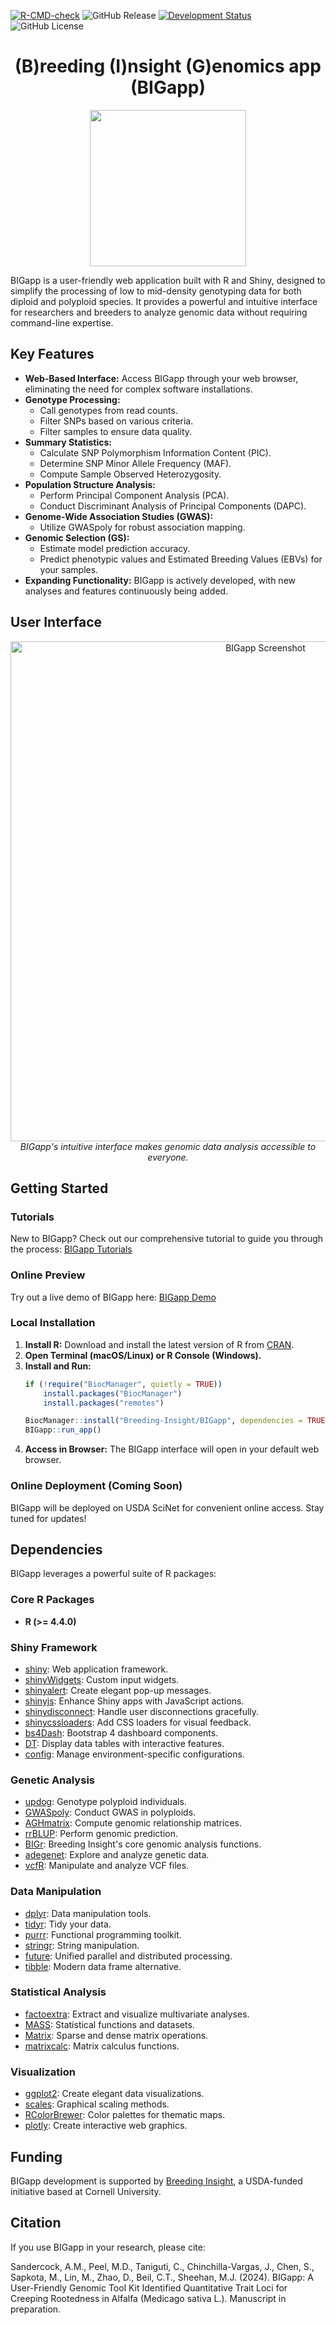 <!-- badges: start -->
[![R-CMD-check](https://github.com/Breeding-Insight/BIGapp/workflows/R-CMD-check/badge.svg)](https://github.com/Breeding-Insight/BIGapp/actions)
![GitHub Release](https://img.shields.io/github/v/release/Breeding-Insight/BIGapp)
[![Development Status](https://img.shields.io/badge/development-active-blue.svg)](https://img.shields.io/badge/development-active-blue.svg)
![GitHub License](https://img.shields.io/github/license/Breeding-Insight/BIGapp)



<!-- badges: end -->

<div align="center">

# (B)reeding (I)nsight (G)enomics app (BIGapp)

<img src="https://github.com/user-attachments/assets/136c5ec4-5093-4129-a41b-233945e54198"  width="250"/>

</div>

BIGapp is a user-friendly web application built with R and Shiny, designed to simplify the processing of low to mid-density genotyping data for both diploid and polyploid species. It provides a powerful and intuitive interface for researchers and breeders to analyze genomic data without requiring command-line expertise.

## Key Features

- **Web-Based Interface:** Access BIGapp through your web browser, eliminating the need for complex software installations.
- **Genotype Processing:**
    -  Call genotypes from read counts.
    -  Filter SNPs based on various criteria.
    -  Filter samples to ensure data quality.
- **Summary Statistics:**
    -  Calculate SNP Polymorphism Information Content (PIC).
    -  Determine SNP Minor Allele Frequency (MAF).
    -  Compute Sample Observed Heterozygosity.
- **Population Structure Analysis:**
    -  Perform Principal Component Analysis (PCA).
    -  Conduct Discriminant Analysis of Principal Components (DAPC).
- **Genome-Wide Association Studies (GWAS):**
    -  Utilize GWASpoly for robust association mapping.
- **Genomic Selection (GS):**
    -  Estimate model prediction accuracy.
    -  Predict phenotypic values and Estimated Breeding Values (EBVs) for your samples.
- **Expanding Functionality:** BIGapp is actively developed, with new analyses and features continuously being added.

## User Interface

<p align="center">
  <img src="https://github.com/user-attachments/assets/9a6984df-8116-403c-85c1-ba9600623940" alt="BIGapp Screenshot" width="800"/>
  <br>
  <em>BIGapp's intuitive interface makes genomic data analysis accessible to everyone.</em>
</p>

## Getting Started

### Tutorials
New to BIGapp? Check out our comprehensive tutorial to guide you through the process: [BIGapp Tutorials](https://scribehow.com/page/BIGapp_Tutorials__FdLsY9ZxQsi6kgT9p-U2Zg)

### Online Preview

Try out a live demo of BIGapp here: [BIGapp Demo](https://big-demo.shinyapps.io/bigapp/)

### Local Installation

1. **Install R:** Download and install the latest version of R from [CRAN](https://cran.r-project.org/).
2. **Open Terminal (macOS/Linux) or R Console (Windows).**
3. **Install and Run:**
    ```R
    if (!require("BiocManager", quietly = TRUE))
        install.packages("BiocManager")
        install.packages("remotes")
    
    BiocManager::install("Breeding-Insight/BIGapp", dependencies = TRUE)
    BIGapp::run_app()
    ```
4. **Access in Browser:** The BIGapp interface will open in your default web browser.

### Online Deployment (Coming Soon)

BIGapp will be deployed on USDA SciNet for convenient online access. Stay tuned for updates!

## Dependencies

BIGapp leverages a powerful suite of R packages:

### Core R Packages

-   **R (>= 4.4.0)**

### Shiny Framework

-   [shiny](https://cran.r-project.org/web/packages/shiny/index.html): Web application framework.
-   [shinyWidgets](https://cran.r-project.org/web/packages/shinyWidgets/index.html): Custom input widgets.
-   [shinyalert](https://cran.r-project.org/web/packages/shinyalert/index.html): Create elegant pop-up messages.
-   [shinyjs](https://cran.r-project.org/web/packages/shinyjs/index.html): Enhance Shiny apps with JavaScript actions.
-   [shinydisconnect](https://cran.r-project.org/web/packages/shinydisconnect/index.html): Handle user disconnections gracefully.
-   [shinycssloaders](https://cran.r-project.org/web/packages/shinycssloaders/index.html): Add CSS loaders for visual feedback.
-   [bs4Dash](https://cran.r-project.org/web/packages/bs4Dash/index.html): Bootstrap 4 dashboard components.
-   [DT](https://cran.r-project.org/web/packages/DT/index.html): Display data tables with interactive features.
-   [config](https://cran.r-project.org/web/packages/config/index.html): Manage environment-specific configurations.

### Genetic Analysis

-   [updog](https://cran.r-project.org/web/packages/updog/index.html): Genotype polyploid individuals.
-   [GWASpoly](https://github.com/jendelman/GWASpoly): Conduct GWAS in polyploids.
-   [AGHmatrix](https://cran.r-project.org/web/packages/AGHmatrix/index.html): Compute genomic relationship matrices.
-   [rrBLUP](https://cran.r-project.org/web/packages/rrBLUP/index.html): Perform genomic prediction.
-   [BIGr](https://github.com/Breeding-Insight/BIGr): Breeding Insight's core genomic analysis functions.
-   [adegenet](https://cran.r-project.org/web/packages/adegenet/index.html): Explore and analyze genetic data.
-   [vcfR](https://cran.r-project.org/web/packages/vcfR/index.html): Manipulate and analyze VCF files.

### Data Manipulation

-   [dplyr](https://cran.r-project.org/web/packages/dplyr/index.html): Data manipulation tools.
-   [tidyr](https://cran.r-project.org/web/packages/tidyr/index.html): Tidy your data.
-   [purrr](https://cran.r-project.org/web/packages/purrr/index.html): Functional programming toolkit.
-   [stringr](https://cran.r-project.org/web/packages/stringr/index.html): String manipulation.
-   [future](https://cran.r-project.org/web/packages/future/index.html): Unified parallel and distributed processing.
-   [tibble](https://cran.r-project.org/web/packages/tibble/vignettes/tibble.html): Modern data frame alternative.

### Statistical Analysis

-   [factoextra](https://cran.r-project.org/web/packages/factoextra/index.html): Extract and visualize multivariate analyses.
-   [MASS](https://cran.r-project.org/web/packages/MASS/index.html): Statistical functions and datasets.
-   [Matrix](https://cran.r-project.org/web/packages/Matrix/index.html): Sparse and dense matrix operations.
-   [matrixcalc](https://cran.r-project.org/web/packages/matrixcalc/index.html): Matrix calculus functions.

### Visualization

-   [ggplot2](https://cran.r-project.org/web/packages/ggplot2/index.html): Create elegant data visualizations.
-   [scales](https://cran.r-project.org/web/packages/scales/index.html): Graphical scaling methods.
-   [RColorBrewer](https://cran.r-project.org/web/packages/RColorBrewer/index.html): Color palettes for thematic maps.
-   [plotly](https://cran.r-project.org/web/packages/plotly/index.html): Create interactive web graphics.

## Funding

BIGapp development is supported by [Breeding Insight](https://www.breedinginsight.org/), a USDA-funded initiative based at Cornell University.

## Citation

If you use BIGapp in your research, please cite:

Sandercock, A.M., Peel, M.D., Taniguti, C., Chinchilla-Vargas, J., Chen, S., Sapkota, M., Lin, M., Zhao, D., Beil, C.T., Sheehan, M.J. (2024). BIGapp: A User-Friendly Genomic Tool Kit Identified Quantitative Trait Loci for Creeping Rootedness in Alfalfa (Medicago sativa L.). Manuscript in preparation.
